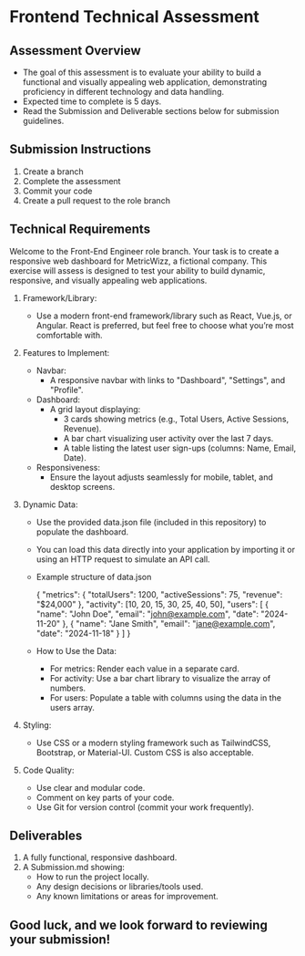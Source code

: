 # Frontend Technical Assessment

## Assessment Overview
- The goal of this assessment is to evaluate your ability to build a functional and visually appealing web application, demonstrating proficiency in different technology and data handling. 
- Expected time to complete is 5 days.
- Read the Submission and Deliverable sections below for submission guidelines.

## Submission Instructions
1. Create a branch
2. Complete the assessment
3. Commit your code
4. Create a pull request to the role branch

## Technical Requirements
Welcome to the Front-End Engineer role branch. Your task is to create a responsive web dashboard for MetricWizz, a fictional company. 
This exercise will assess is designed to test your ability to build dynamic, responsive, and visually appealing web applications.

1. Framework/Library:
   - Use a modern front-end framework/library such as React, Vue.js, or Angular. React is preferred, but feel free to choose what you’re most comfortable with.

2. Features to Implement:
   - Navbar:
     - A responsive navbar with links to "Dashboard", "Settings", and "Profile".
   - Dashboard:
     - A grid layout displaying:
       - 3 cards showing metrics (e.g., Total Users, Active Sessions, Revenue).
       - A bar chart visualizing user activity over the last 7 days.
       - A table listing the latest user sign-ups (columns: Name, Email, Date).
   - Responsiveness:
     - Ensure the layout adjusts seamlessly for mobile, tablet, and desktop screens.

3. Dynamic Data:
   - Use the provided data.json file (included in this repository) to populate the dashboard.
   - You can load this data directly into your application by importing it or using an HTTP request to simulate an API call.
   - Example structure of data.json
     
     {
       "metrics": {
         "totalUsers": 1200,
         "activeSessions": 75,
         "revenue": "$24,000"
       },
       "activity": [10, 20, 15, 30, 25, 40, 50],
       "users": [
         { "name": "John Doe", "email": "john@example.com", "date": "2024-11-20" },
         { "name": "Jane Smith", "email": "jane@example.com", "date": "2024-11-18" }
       ]
     }
  
   - How to Use the Data:
     - For metrics: Render each value in a separate card.
     - For activity: Use a bar chart library to visualize the array of numbers.
     - For users: Populate a table with columns using the data in the users array.    

4. Styling:
   - Use CSS or a modern styling framework such as TailwindCSS, Bootstrap, or Material-UI. Custom CSS is also acceptable.

5. Code Quality:
   - Use clear and modular code.
   - Comment on key parts of your code.
   - Use Git for version control (commit your work frequently).


## Deliverables
1. A fully functional, responsive dashboard.
2. A  Submission.md showing:
   - How to run the project locally.
   - Any design decisions or libraries/tools used.
   - Any known limitations or areas for improvement.

## Good luck, and we look forward to reviewing your submission!

